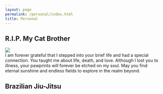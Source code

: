 ```yaml
---
layout: page
permalink: /personal/index.html
title: Personal
---
```


## R.I.P. My Cat Brother
<img src="https://chyj528.github.io/images/cat_brother.jpg">

<div class="no-indent">
I am forever grateful that I stepped into your brief life and had a special 
connection. You 
taught me about life, death, and love. Although I lost you to illness, your 
pawprints will forever be etched on my soul. May you find eternal sunshine and endless fields to explore in the realm beyond.
</div>

## Brazilian Jiu-Jitsu
